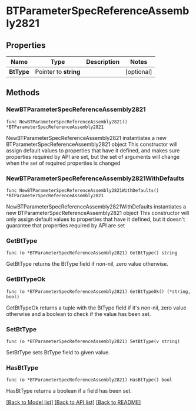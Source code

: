 # BTParameterSpecReferenceAssembly2821

## Properties

Name | Type | Description | Notes
------------ | ------------- | ------------- | -------------
**BtType** | Pointer to **string** |  | [optional] 

## Methods

### NewBTParameterSpecReferenceAssembly2821

`func NewBTParameterSpecReferenceAssembly2821() *BTParameterSpecReferenceAssembly2821`

NewBTParameterSpecReferenceAssembly2821 instantiates a new BTParameterSpecReferenceAssembly2821 object
This constructor will assign default values to properties that have it defined,
and makes sure properties required by API are set, but the set of arguments
will change when the set of required properties is changed

### NewBTParameterSpecReferenceAssembly2821WithDefaults

`func NewBTParameterSpecReferenceAssembly2821WithDefaults() *BTParameterSpecReferenceAssembly2821`

NewBTParameterSpecReferenceAssembly2821WithDefaults instantiates a new BTParameterSpecReferenceAssembly2821 object
This constructor will only assign default values to properties that have it defined,
but it doesn't guarantee that properties required by API are set

### GetBtType

`func (o *BTParameterSpecReferenceAssembly2821) GetBtType() string`

GetBtType returns the BtType field if non-nil, zero value otherwise.

### GetBtTypeOk

`func (o *BTParameterSpecReferenceAssembly2821) GetBtTypeOk() (*string, bool)`

GetBtTypeOk returns a tuple with the BtType field if it's non-nil, zero value otherwise
and a boolean to check if the value has been set.

### SetBtType

`func (o *BTParameterSpecReferenceAssembly2821) SetBtType(v string)`

SetBtType sets BtType field to given value.

### HasBtType

`func (o *BTParameterSpecReferenceAssembly2821) HasBtType() bool`

HasBtType returns a boolean if a field has been set.


[[Back to Model list]](../README.md#documentation-for-models) [[Back to API list]](../README.md#documentation-for-api-endpoints) [[Back to README]](../README.md)


